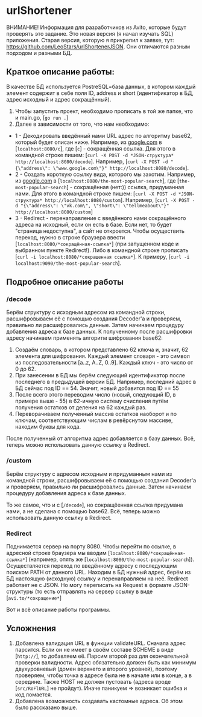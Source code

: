 # urlShortener

ВНИМАНИЕ! Информация для разработчиков из Avito, которые будут проверять это задание. Это новая версия (я начал изучать SQL) приложения. Старая версия, которую я прикрепил к заявке, тут: https://github.com/LeoStars/urlShortenerJSON. Они отличаются разным подходом и разными БД.

## Краткое описание работы:

В качестве БД используется PostreSQL=база данных, в котором каждый элемент содержит в себе поля ID, address и short (идентификатор в БД, адрес исходный и адрес сокращённый).

1. Чтобы запустить проект, необходимо прописать в той же папке, что и main.go, [`go run .`]
2. Далее в зависимости от того, что нам необходимо:

- 1 - Декодировать введённый нами URL адрес по алгоритму base62, который будет описан ниже. Например, из [google.com](google.com) в [`localhost:8080/c`], где [`c`] - сокращённая ссылка. Для этого в командной строке пишем: [`curl -X POST -d *JSON-структура* http://localhost:8080/decode`]. Например, [`curl -X POST -d "{\"address\": \"www.google.com\"}" http://localhost:8080/decode`].
- 2 - Создать короткую ссылку вида, которого мы захотим. Например, из [google.com](google.com) в [`localhost:8080/the-most-popular-search`], где [`the-most-popular-search`] - сокращённая (нет:)) ссылка, придуманная нами. Для этого в командной строке пишем: [`curl -X POST -d *JSON-структура* http://localhost:8080/custom`]. Например, [`curl -X POST -d "{\"address\": \"vk.com\", \"short\": \"tellmeabout\"}" http://localhost:8080/custom`]
- 3 - Redirect - перенаправление с введённого нами сокращённого адреса на исходный, если он есть в базе. Если нет, то будет "страница недоступна", а сайт не откроется. Чтобы осуществить переход, нужно в строке браузера ввести [`localhost:8080/*сокращённая-ссылка*`] (при запущенном коде и выбранном пункте Redirect!). Либо в командной строке прописать [`curl -i localhost:8080/*сокращенная ссылка*`]. К примеру, [`curl -i localhost:9090/the-most-popular-search`].

## Подробное описание работы

### /decode

Берём структуру с исходным адресом из командной строки, расшифровываем её с помощью создания Decoder'а и проверяем, правильно ли расшифровались данные. Затем начинаем процедуру добавления адреса к базе данных. К полученному после расшифровки адресу начинаем применять алгоритм шифрования base62:

1. Создаём словарь,  в котором представлено 62 ключа и, значит, 62 элемента для шифрования. Каждый элемент словаря - это символ из последовательности [a..z, A..Z, 0..9]. Каждый ключ - это число от 0 до 62.
2. При занесении в БД мы берём следующий идентификатор после последнего в предыдущей версии БД. Например, последний адрес в БД сейчас под ID == 54. Значит, новый добавится под ID == 55
3. После всего этого переводим число (новый, следующий ID, в примере выше - 55) в 62-ичную систему счисления путём получения остатков от деления на 62 каждый раз.
4. Переворачиваем полученный массив остатков наоборот и по ключам, соответствующим числам в ревёрснутом массиве, находим буквы для кода.

После полученный от алгоритма адрес добавляется в базу данных. Всё, теперь можно использовать данную ссылку в Redirect.

### /custom

Берём структуру с адресом исходным и придуманным нами из командной строки, расшифровываем её с помощью создания Decoder'а и проверяем, правильно ли расшифровались данные. Затем начинаем процедуру добавления адреса к базе данных.

То же самое, что и с [`/decode`], но сокращёенная ссылка придумана нами, а не сделана с помощью base62. Всё, теперь можно использовать данную ссылку в Redirect.

### Redirect

Поднимается сервер на порту 8080. Чтобы перейти по ссылке, в адресной строке браузера мы вводим  [`localhost:8080/*сокращённая-ссылка*`] (например, опять же [`localhost:8080/the-most-popular-search`]). Осуществляется переход по введённому адресу с последующим поиском PATH от данного URL. Находим в БД нужный адрес, берём из БД настоящую (исходную) ссылку и перенаправляем на неё.
Redirect работает не с JSON. Но могу переписать на Request в формате JSON-структуры (то есть отправлять на сервер ссылку в виде [`avi.to/*сокращение*`]

Вот и всё описание работы программы.

## Усложнения

1. Добавлена валидация URL в функции validateURL. Сначала адрес парсится. Если он не имеет в своём составе SCHEME в виде [`http://`], то добавляем её. Парсим второй раз для окончательной проверки валидности. Адрес обязательно должен быть как минимум двухуровневый (домен верхнего и второго уровней), поэтому проверяем, чтобы точка в адресе была не в начале или в конце, а в середине. Также HOST не должен пустовать (адреса вроде [`src/RoFlURL`] не пройдут). Иначе паникуем => возникает ошибка и код ломается.
2. Добавлена возможность создавать кастомные адреса. Об этом было рассказано выше.
